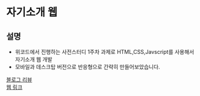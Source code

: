 # 자기소개 웹

## 설명

- 위코드에서 진행하는 사전스터디 1주차 과제로 HTML,CSS,Javscript를 사용해서 자기소개 웹 개발 <br>
- 모바일과 데스크탑 버전으로 반응형으로 간략히 만들어보았습니다.

[블로그 리뷰](https://chanho-yoon.github.io/free/free-introductionWeb/) <br>
[웹 링크](https://chanho-yoon.github.io/self-introduction-web)
